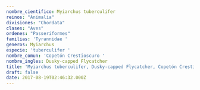 ```yaml
---
nombre_cientifico: Myiarchus tuberculifer
reinos: "Animalia"
divisiones: "Chordata"
clases: "Aves"
ordenes: "Passeriformes"
familias: 'Tyrannidae '
generos: Myiarchus
especie: 'tuberculifer '
nombre_comun: 'Copetón Crestioscuro '
nombre_ingles: Dusky-capped Flycatcher
title: 'Myiarchus tuberculifer, Dusky-capped Flycatcher, Copetón Crestioscuro '
draft: false
date: 2017-08-19T02:46:32.000Z
---
```


